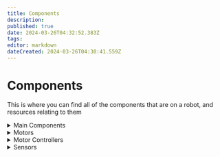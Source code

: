 ```yaml
---
title: Components
description: 
published: true
date: 2024-03-26T04:32:52.383Z
tags: 
editor: markdown
dateCreated: 2024-03-26T04:30:41.559Z
---
```


# Components
This is where you can find all of the components that are on a robot, and resources relating to them

<details>
<summary>Main Components</summary>

- [Common-Issues](/Common-Issues)
{.links-list}
</details>

<details>
<summary>Motors</summary>
<br>
This is how you dropdown.
</details>

<details>
<summary>Motor Controllers</summary>
<br>
This is how you dropdown.
</details>

<details>
<summary>Sensors</summary>
<br>
This is how you dropdown.
</details>